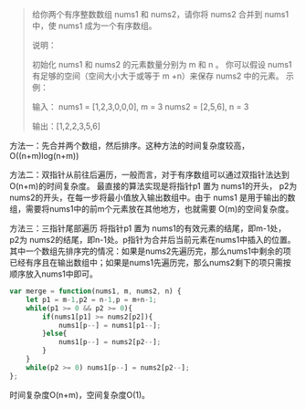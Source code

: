 > 给你两个有序整数数组 nums1 和 nums2，请你将 nums2 合并到 nums1 中，使 nums1 成为一个有序数组。
> 
>  
> 
> 说明：
> 
> 初始化 nums1 和 nums2 的元素数量分别为 m 和 n 。 
> 你可以假设 nums1 有足够的空间（空间大小大于或等于 m +n）来保存 nums2 中的元素。
> 示例：
> 
> 输入： 
> nums1 = [1,2,3,0,0,0], m = 3 
> nums2 = [2,5,6],       n = 3
> 
> 输出：[1,2,2,3,5,6]

方法一：先合并两个数组，然后排序。这种方法的时间复杂度较高，O((n+m)log(n+m))

方法二：双指针从前往后遍历，一般而言，对于有序数组可以通过双指针法达到O(n+m)的时间复杂度。
最直接的算法实现是将指针p1 置为 nums1的开头， p2为 nums2的开头，在每一步将最小值放入输出数组中。由于 nums1 是用于输出的数组，需要将nums1中的前m个元素放在其他地方，也就需要 O(m)的空间复杂度。

方法三：三指针尾部遍历
将指针p1 置为 nums1的有效元素的结尾，即m-1处， p2为 nums2的结尾，即n-1处。p指针为合并后当前元素在nums1中插入的位置。
其中一个数组先排序完的情况：如果是nums2先遍历完，那么nums1中剩余的项已经有序且在输出数组中；如果是nums1先遍历完，那么nums2剩下的项只需按顺序放入nums1中即可。

```javascript
var merge = function(nums1, m, nums2, n) {
    let p1 = m-1,p2 = n-1,p = m+n-1;
    while(p1 >= 0 && p2 >= 0){
        if(nums1[p1] >= nums2[p2]){
            nums1[p--] = nums1[p1--];
        }else{
            nums1[p--] = nums2[p2--];
        }
    }
    while(p2 >= 0) nums1[p--] = nums2[p2--];
};
```
时间复杂度O(n+m)，空间复杂度O(1)。
